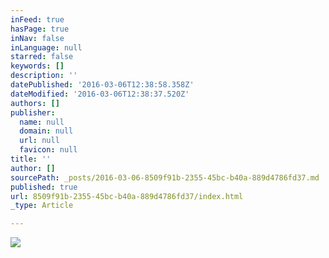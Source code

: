 ```yaml
---
inFeed: true
hasPage: true
inNav: false
inLanguage: null
starred: false
keywords: []
description: ''
datePublished: '2016-03-06T12:38:58.358Z'
dateModified: '2016-03-06T12:38:37.520Z'
authors: []
publisher:
  name: null
  domain: null
  url: null
  favicon: null
title: ''
author: []
sourcePath: _posts/2016-03-06-8509f91b-2355-45bc-b40a-889d4786fd37.md
published: true
url: 8509f91b-2355-45bc-b40a-889d4786fd37/index.html
_type: Article

---
```

![](https://the-grid-user-content.s3-us-west-2.amazonaws.com/841a695c-caf0-4bed-bed0-9de7d675e45f.jpg)